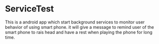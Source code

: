 # ServiceTest
This is a android app which start background services to monitor user behavior of using smart phone. it will give a message to remind user
of the smart phone to rais head and have a rest when playing the phone for long time.
